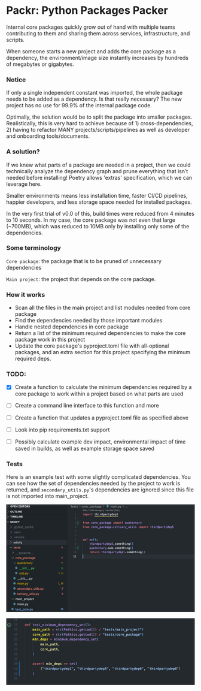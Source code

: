 # Packr: Python Packages Packer

Internal core packages quickly grow out of hand with multiple teams contributing to them and sharing them across services, infrastructure, and scripts.

When someone starts a new project and adds the core package as a dependency, the environment/image size instantly increases by hundreds of megabytes or gigabytes.



### Notice 

If only a single independent constant was imported, the whole package needs to be added as a dependency. Is that really necessary? The new project has no use for 99.9% of the internal package code.

Optimally, the solution would be to split the package into smaller packages. Realistically, this is very hard to achieve because of 1) cross-dependencies, 2) having to refactor MANY projects/scripts/pipelines as well as developer and onboarding tools/documents.



### A solution?

If we knew what parts of a package are needed in a project, then we could technically analyze the dependency graph and prune everything that isn’t needed before installing! Poetry allows 'extras' specification, which we can leverage here.

Smaller environments means less installation time, faster CI/CD pipelines, happier developers, and less storage space needed for installed packages.

In the very first trial of v0.0 of this, build times were reduced from 4 minutes to 10 seconds. In my case, the core package was not even that large (~700MB), which was reduced to 10MB only by installing only some of the dependencies.


### Some terminology
`Core package`: the package that is to be pruned of unnecessary dependencies

`Main project`: the project that depends on the core package.

### How it works
- Scan all the files in the main project and list modules needed from core package
- Find the dependencies needed by those important modules
- Handle nested dependencies in core package
- Return a list of the minimum required dependencies to make the core package work in this project
- Update the core package's pyproject.toml file with all-optional packages, and an extra section for this project specifying the minimum required deps.


### TODO:

- [x] Create a function to calculate the minimum dependencies required by a core package to work within a project based on what parts are used

- [ ] Create a command line interface to this function and more

- [ ] Create a function that updates a pyproject.toml file as specified above

- [ ] Look into pip requirements.txt support

- [ ] Possibly calculate example dev impact, environmental impact of time saved in builds, as well as example storage space saved


### Tests
Here is an example test with some slightly complicated dependencies. You can see how the set of dependencies needed by the project to work is returned, and `secondary_utils.py`'s dependencies are ignored since this file is not imported into main_project.

![](docs/2022-07-05-23-17-53.png)

![](docs/2022-07-05-23-35-01.png)
